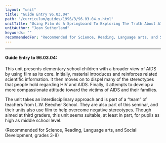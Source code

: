 ```yaml
---
layout: "unit"
title: "Guide Entry 96.03.04"
path: "/curriculum/guides/1996/3/96.03.04.x.html"
unitTitle: "Using Film As A Springboard To Exploring The Truth About AIDS"
unitAuthor: "Jean Sutherland"
keywords: ""
recommendedFor: "Recommended for Science, Reading, Language arts, and Social Development, grades 3-8"
---
```

<body>
<hr/>
<h4>
Guide Entry to 96.03.04:
</h4>
This unit presents elementary school children with a broader view of AIDS by using film as its core. Initially, material introduces and reinforces related scientific information. It then moves on to dispel many of the stereotypes that people hold regarding HIV and AIDS. Finally, it attempts to develop a more compassionate attitude toward the victims of AIDS and their families.
<p>
The unit takes an interdisciplinary approach and is part of a “team” of teachers from L.W. Beecher School. They are also part of this seminar, and their units also use film to help overcome negative stereotypes. Though aimed at third graders, this unit seems suitable, at least in part, for pupils as high as middle school level.
</p>
<p>
(Recommended for Science, Reading, Language arts, and Social Development, grades 3-8)
</p>
</body>
